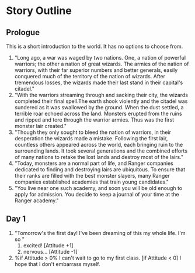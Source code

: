 # Story Outline

## Prologue

This is a short introduction to the world. It has no options to choose from.

1. "Long ago, a war was waged by two nations. One, a nation of powerful warriors; the other a nation of great wizards. The armies of the nation of warriors, with their far superior numbers and better generals, easily conquered much of the territory of the nation of wizards. After tremendous losses, the wizards made their last stand in their capital's citadel."
2. "With the warriors streaming through and sacking their city, the wizards completed their final spell.The earth shook violently and the citadel was sundered as it was swallowed by the ground. When the dust settled, a terrible roar echoed across the land. Monsters erupted from the ruins and ripped and tore through the warrior armies. Thus was the first monster lair created."
3. "Though they only sought to bleed the nation of warriors, in their desperation the wizards made a mistake. Following the first lair, countless others appeared across the world, each bringing ruin to the surrounding lands. It took several generations and the combined efforts of many nations to retake the lost lands and destroy most of the lairs."
4. "Today, monsters are a normal part of life, and Ranger companies dedicated to finding and destroying lairs are ubiquitous. To ensure that their ranks are filled with the best monster slayers, many Ranger companies established academies that train young candidates."
5. "You live near one such academy, and soon you will be old enough to apply for admission. You decide to keep a journal of your time at the Ranger academy."

## Day 1

1. "Tomorrow's the first day! I've been dreaming of this my whole life. I'm so "
   1. excited! [Attitude +1]
   2. nervous... [Attitude -1]
2. %if Attitude > 0% I can't wait to go to my first class. [if Attitude < 0] I hope that I don't embarrass myself.